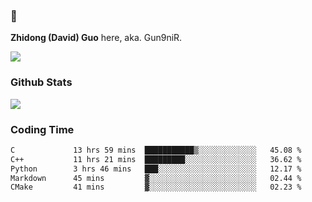 ### 👋 

**Zhidong (David) Guo** here, aka. Gun9niR.

![](https://komarev.com/ghpvc/?username=Gun9niR&label=Total+Views)

### Github Stats

<img src="https://github-readme-stats.vercel.app/api?username=Gun9niR&count_private=true&show_icons=true&theme=vue-dark&hide_title=true">

### Coding Time

<!--START_SECTION:waka-->

```txt
C             13 hrs 59 mins  ███████████▒░░░░░░░░░░░░░   45.08 %
C++           11 hrs 21 mins  █████████░░░░░░░░░░░░░░░░   36.62 %
Python        3 hrs 46 mins   ███░░░░░░░░░░░░░░░░░░░░░░   12.17 %
Markdown      45 mins         ▓░░░░░░░░░░░░░░░░░░░░░░░░   02.44 %
CMake         41 mins         ▓░░░░░░░░░░░░░░░░░░░░░░░░   02.23 %
```

<!--END_SECTION:waka-->
